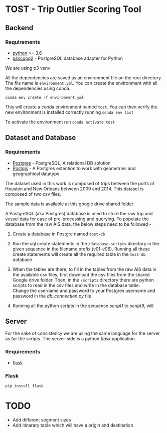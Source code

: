 # TOST - Trip Outlier Scoring Tool

## Backend
### Requirements

- [python](https://www.python.org/) >= 3.6
- [psycopg2](https://github.com/psycopg/psycopg2) - PostgreSQL database adapter for Python

We are using p3 venv

All the dependencies are saved as an environment file on the root directory. The file name is `environment.yml`. You can create the environment with all the dependencies using conda.
```
conda env create -f environment.yml
```
This will create a conda environment named `tost`. You can then verify the new environment is installed correctly running  `conda env list`

To activate the environment run `conda activate tost`

## Dataset and Database
### Requirements
- [Postgres](https://www.postgresql.org/) - PostgreSQL, A relational DB solution
- [Postgis](https://postgis.net/) - A Postgres extention to work with geometries and geographical datatype

The dataset used in this work is composed of trips between the ports of Houston and New Orleans between 2009 and 2014. This dataset is composed of two csv files.

The sample data is available at this google drive shared [folder](https://drive.google.com/drive/folders/1B7WlfLfyh9IBGbic61i9bDycJSFasKiA?usp=sharing)

A PostgreSQL (aka Postgres) database is used to store the raw trip and vessel data for ease of pre-processing and querying. To populate the database from the raw AIS data, the below steps need to be followed - 
  
  1. Create a database in Postgre named `tost-db`
  2. Run the sql create statements in the `/database-scripts` directory in the given sequence in the filename prefix (v01-v06). Running all these create statements will create all the required table in the `tost-db` database
  3. When the tables are there, to fill in the tables from the raw AIS data in the available csv files, first download the csv files from the shared Google drive folder. Then, in the `/scripts` directory there are python scripts to read in the csv files and write in the database table. <br>
  Change the username and password to your Postgres username and password in the _db_connection.py_ file

  1. Running all the python scripts in the sequence _script1_ to _script9_, will 
 




## Server

For the sake of consistency we are using the same language for the server as for the scripts. The server-side is a python _flask_ application.

### Requirements

- [flask](https://palletsprojects.com/p/flask/)

### Flask

```
pip install flask
```

# TODO

* Add different segment sizes
* Add itinarary table which will have a origin and destination
